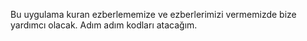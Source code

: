 Bu uygulama kuran ezberlememize ve ezberlerimizi vermemizde bize yardımcı olacak. Adım adım kodları atacağım.
